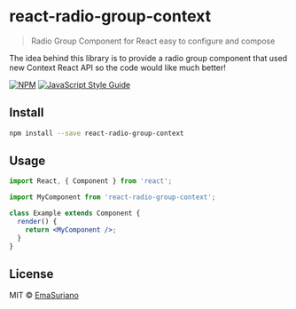 # react-radio-group-context

> Radio Group Component for React easy to configure and compose

The idea behind this library is to provide a radio group component that used new Context React API so the code would like much better!

[![NPM](https://img.shields.io/npm/v/react-radio-group-context.svg)](https://www.npmjs.com/package/react-radio-group-context) [![JavaScript Style Guide](https://img.shields.io/badge/code_style-standard-brightgreen.svg)](https://standardjs.com)

## Install

```bash
npm install --save react-radio-group-context
```

## Usage

```jsx
import React, { Component } from 'react';

import MyComponent from 'react-radio-group-context';

class Example extends Component {
  render() {
    return <MyComponent />;
  }
}
```

## License

MIT © [EmaSuriano](https://github.com/EmaSuriano/react-radio-group-context)
